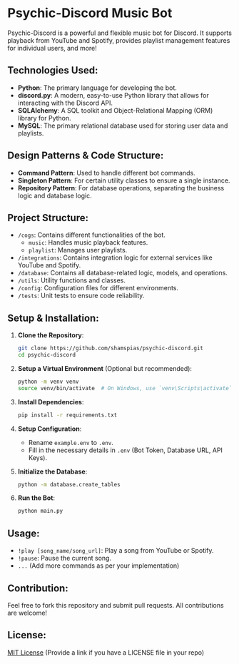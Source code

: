 # Psychic-Discord Music Bot

Psychic-Discord is a powerful and flexible music bot for Discord. It supports playback from YouTube and Spotify,
provides playlist management features for individual users, and more!

## Technologies Used:

- **Python**: The primary language for developing the bot.
- **discord.py**: A modern, easy-to-use Python library that allows for interacting with the Discord API.
- **SQLAlchemy**: A SQL toolkit and Object-Relational Mapping (ORM) library for Python.
- **MySQL**: The primary relational database used for storing user data and playlists.

## Design Patterns & Code Structure:

- **Command Pattern**: Used to handle different bot commands.
- **Singleton Pattern**: For certain utility classes to ensure a single instance.
- **Repository Pattern**: For database operations, separating the business logic and database logic.

## Project Structure:

- `/cogs`: Contains different functionalities of the bot.
    - `music`: Handles music playback features.
    - `playlist`: Manages user playlists.
- `/integrations`: Contains integration logic for external services like YouTube and Spotify.
- `/database`: Contains all database-related logic, models, and operations.
- `/utils`: Utility functions and classes.
- `/config`: Configuration files for different environments.
- `/tests`: Unit tests to ensure code reliability.

## Setup & Installation:

1. **Clone the Repository**:
    ```bash
    git clone https://github.com/shamspias/psychic-discord.git
    cd psychic-discord
    ```

2. **Setup a Virtual Environment** (Optional but recommended):
    ```bash
    python -m venv venv
    source venv/bin/activate  # On Windows, use `venv\Scripts\activate`
    ```

3. **Install Dependencies**:
    ```bash
    pip install -r requirements.txt
    ```

4. **Setup Configuration**:
    - Rename `example.env` to `.env`.
    - Fill in the necessary details in `.env` (Bot Token, Database URL, API Keys).

5. **Initialize the Database**:
    ```bash
    python -m database.create_tables
    ```

6. **Run the Bot**:
    ```bash
    python main.py
    ```

## Usage:

- `!play [song_name/song_url]`: Play a song from YouTube or Spotify.
- `!pause`: Pause the current song.
- `...` (Add more commands as per your implementation)

## Contribution:

Feel free to fork this repository and submit pull requests. All contributions are welcome!

## License:

[MIT License](LICENSE) (Provide a link if you have a LICENSE file in your repo)

